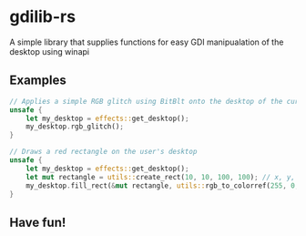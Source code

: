 # gdilib-rs

A simple library that supplies functions for easy GDI manipualation of the desktop
using winapi

## Examples
```rust
// Applies a simple RGB glitch using BitBlt onto the desktop of the current user
unsafe {
    let my_desktop = effects::get_desktop();
    my_desktop.rgb_glitch();
}
```

```rust
// Draws a red rectangle on the user's desktop
unsafe {
    let my_desktop = effects::get_desktop();
    let mut rectangle = utils::create_rect(10, 10, 100, 100); // x, y, width, height
    my_desktop.fill_rect(&mut rectangle, utils::rgb_to_colorref(255, 0, 0));
}
```

## Have fun!
